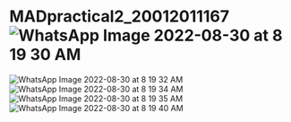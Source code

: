# MADpractical2_20012011167![WhatsApp Image 2022-08-30 at 8 19 30 AM](https://user-images.githubusercontent.com/98373322/187337765-078f82bd-0a03-49e7-a905-1ba9551c9a40.jpeg)
![WhatsApp Image 2022-08-30 at 8 19 32 AM](https://user-images.githubusercontent.com/98373322/187337780-2ff19c6e-1ada-4f4f-8f2a-e5e22f549639.jpeg)
![WhatsApp Image 2022-08-30 at 8 19 34 AM](https://user-images.githubusercontent.com/98373322/187337791-4470bf19-2ca2-479c-8420-609fad292e10.jpeg)
![WhatsApp Image 2022-08-30 at 8 19 35 AM](https://user-images.githubusercontent.com/98373322/187337803-55b9d270-4a68-4134-b0e4-8d8310e194bc.jpeg)
![WhatsApp Image 2022-08-30 at 8 19 40 AM](https://user-images.githubusercontent.com/98373322/187337815-1871caa0-30af-4efe-9b88-4a3d82d7cc2b.jpeg)
